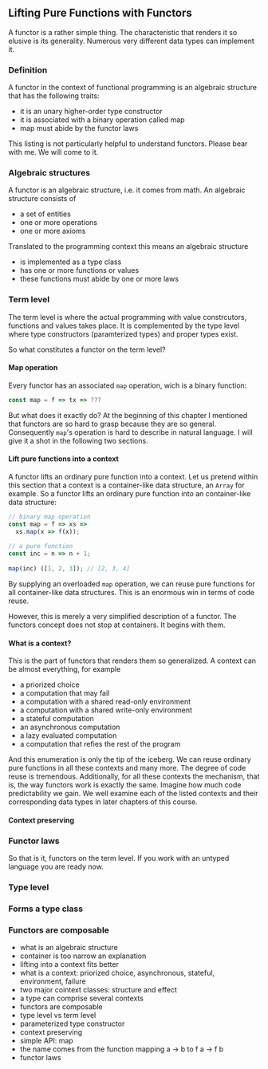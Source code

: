 ## Lifting Pure Functions with Functors

A functor is a rather simple thing. The characteristic that renders it so elusive is its generality. Numerous very different data types can implement it.

### Definition

A functor in the context of functional programming is an algebraic structure that has the following traits:

* it is an unary higher-order type constructor
* it is associated with a binary operation called map
* map must abide by the functor laws

This listing is not particularly helpful to understand functors. Please bear with me. We will come to it.

### Algebraic structures

A functor is an algebraic structure, i.e. it comes from math. An algebraic structure consists of

* a set of entities
* one or more operations
* one or more axioms

Translated to the programming context this means an algebraic structure

* is implemented as a type class
* has one or more functions or values
* these functions must abide by one or more laws

### Term level

The term level is where the actual programming with value constrcutors, functions and values takes place. It is complemented by the type level where type constructors (paramterized types) and proper types exist.

So what constitutes a functor on the term level?

#### Map operation

Every functor has an associated `map` operation, wich is a binary function:

```javascript
const map = f => tx => ???
```

But what does it exactly do? At the beginning of this chapter I mentioned that functors are so hard to grasp because they are so general. Consequently `map`'s operation is hard to describe in natural language. I will give it a shot in the following two sections.

#### Lift pure functions into a context

A functor lifts an ordinary pure function into a context. Let us pretend within this section that a context is a container-like data structure, an `Array` for example. So a functor lifts an ordinary pure function into an container-like data structure:

```javascript
// binary map operation
const map = f => xs =>
  xs.map(x => f(x));
  
// a pure function
const inc = n => n + 1;
  
map(inc) ([1, 2, 3]); // [2, 3, 4]
```
By supplying an overloaded `map` operation, we can reuse pure functions for all container-like data structures. This is an enormous win in terms of code reuse.

However, this is merely a very simplified description of a functor. The functors concept does not stop at containers. It begins with them.

#### What is a context?

This is the part of functors that renders them so generalized. A context can be almost everything, for example

* a priorized choice
* a computation that may fail
* a computation with a shared read-only environment
* a computation with a shared write-only environment
* a stateful computation
* an asynchronous computation
* a lazy evaluated computation
* a computation that refies the rest of the program

And this enumeration is only the tip of the iceberg. We can reuse ordinary pure functions in all these contexts and many more. The degree of code reuse is tremendous. Additionally, for all these contexts the mechanism, that is, the way functors work is exactly the same. Imagine how much code predictability we gain. We well examine each of the listed contexts and their corresponding data types in later chapters of this course.

#### Context preserving

### Functor laws

So that is it, functors on the term level. If you work with an untyped language you are ready now.

### Type level

### Forms a type class

### Functors are composable




* what is an algebraic structure
* container is too narrow an explanation
* lifting into a context fits better
* what is a context: priorized choice, asynchronous, stateful, environment, failure
* two major cointext classes: structure and effect
* a type can comprise several contexts
* functors are composable
* type level vs term level
* parameterized type constructor
* context preserving
* simple API: map
* the name comes from the function mapping a -> b to f a -> f b
* functor laws
